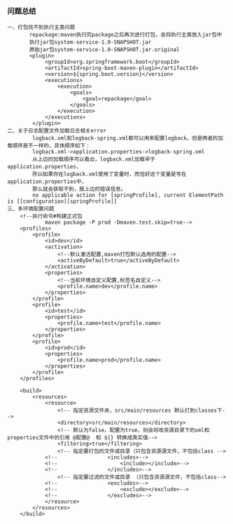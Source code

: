 ### 问题总结
    一、打包找不到执行主类问题
           repackage:maven执行完package之后再次进行打包，会将执行主类放入jar包中
           执行jar包system-service-1.0-SNAPSHOT.jar
           原始jar包system-service-1.0-SNAPSHOT.jar.original
           <plugin>
                <groupId>org.springframework.boot</groupId>
                <artifactId>spring-boot-maven-plugin</artifactId>
                <version>${spring.boot.version}</version>
                <executions>
                    <execution>
                        <goals>
                            <goal>repackage</goal>
                        </goals>
                    </execution>
                </executions>
            </plugin>
    二、关于日志配置文件加载日志相关error
            logback.xml和logback-spring.xml都可以用来配置logback，但是两者的加载顺序是不一样的，具体顺序如下：
            logback.xml->application.properties->logback-spring.xml
            从上边的加载顺序可以看出，logback.xml加载早于application.properties，
            所以如果你在logback.xml使用了变量时，而恰好这个变量是写在application.properties中，
            那么就会获取不到，报上边的错误信息。
            no applicable action for [springProfile], current ElementPath is [[configuration][springProfile]]
    三、多环境配置问题
        <!--执行命令#构建正式包
                maven package -P prod -Dmaven.test.skip=true-->
        <profiles>
            <profile>
                <id>dev</id>
                <activation>
                    <!--默认激活配置,maven打包默认选用的配置-->
                    <activeByDefault>true</activeByDefault>
                </activation>
                <properties>
                    <!--当前环境自定义配置,标签名自定义-->
                    <profile.name>dev</profile.name>
                </properties>
            </profile>
            <profile>
                <id>test</id>
                <properties>
                    <profile.name>test</profile.name>
                </properties>
            </profile>
            <profile>
                <id>prod</id>
                <properties>
                    <profile.name>prod</profile.name>
                </properties>
            </profile>
        </profiles>
    
        <build>
            <resources>
                <resource>
                    <!-- 指定资源文件夹，src/main/resources 默认打到classes下-->
                    <directory>src/main/resources</directory>
                    <!-- 默认为false，配置为true，则会将改资源目录下的xml和properties文件中的引用 @配置@  和 ${} 转换成真实值-->
                    <filtering>true</filtering>
                    <!-- 指定要打包的文件或目录（只包含资源源文件，不包括class -->
                <!--                <includes>-->
                <!--                    <include></include>-->
                <!--                </includes>-->
                    <!-- 指定要过滤的文件或目录 （只包含资源源文件，不包括class-->
                <!--                <excludes>-->
                <!--                    <exclude></exclude>-->
                <!--                </excludes>-->
                </resource>
            </resources>
        </build>
